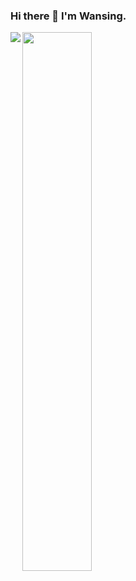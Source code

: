 ### Hi there 👋 I'm Wansing. 

<img align="left" src="https://github-readme-stats.vercel.app/api?username=Wansing&show_icons=true&theme=tokyonight"/>
<img align="left" width="47%" src="https://github-readme-stats.vercel.app/api/top-langs/?username=Onebluesky882"/>

<!--
**Onebluesky882/Onebluesky882** is a ✨ _special_ ✨ repository because its `README.md` (this file) appears on your GitHub profile.

Here are some ideas to get you started:

- 🔭 I’m currently working on ...
- 🌱 I’m currently learning ...
- 👯 I’m looking to collaborate on ...
- 🤔 I’m looking for help with ...
- 💬 Ask me about ...
- 📫 How to reach me: ...
- 😄 Pronouns: ...
- ⚡ Fun fact: ...
-->
